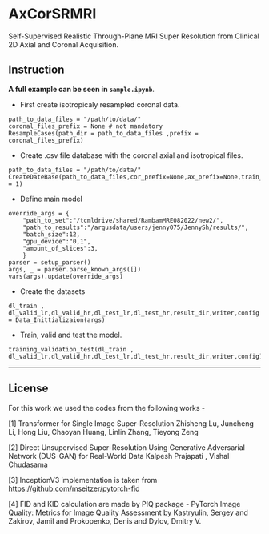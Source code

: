 # AxCorSRMRI
Self-Supervised Realistic Through-Plane MRI Super Resolution from Clinical 2D Axial and Coronal Acquisition.


## Instruction 

**A full example can be seen in `sample.ipynb`**.

- First create isotropicaly resampled coronal data.  
```
path_to_data_files = "/path/to/data/"
coronal_files_prefix = None # not mandatory
ResampleCases(path_dir = path_to_data_files ,prefix = coronal_files_prefix)
```
- Create .csv file database with the coronal axial and isotropical files. 
```
path_to_data_files = "/path/to/data/"
CreateDateBase(path_to_data_files,cor_prefix=None,ax_prefix=None,train_frac=0.8,test_frac=0.1,num_folds = 1)
```
- Define main model 
```
override_args = {
    "path_to_set":"/tcmldrive/shared/RambamMRE082022/new2/",
    "path_to_results":"/argusdata/users/jenny075/JennySh/results/",
    "batch_size":12,
    "gpu_device":"0,1",
    "amount_of_slices":3,
    }
parser = setup_parser()
args, _ = parser.parse_known_args([])
vars(args).update(override_args)
```
- Create the datasets
```
dl_train , dl_valid_lr,dl_valid_hr,dl_test_lr,dl_test_hr,result_dir,writer,config  = Data_Inittializaion(args)
```
- Train, valid and test the model.
```
training_validation_test(dl_train , dl_valid_lr,dl_valid_hr,dl_test_lr,dl_test_hr,result_dir,writer,config)
```
_______________________________________________________________________
## License
For this work we used the codes from the following works -

[1] Transformer for Single Image Super-Resolution
Zhisheng Lu, Juncheng Li, Hong Liu, Chaoyan Huang, Linlin Zhang, Tieyong Zeng

[2] Direct Unsupervised Super-Resolution Using Generative Adversarial Network
(DUS-GAN) for Real-World Data Kalpesh Prajapati , Vishal Chudasama

[3]  InceptionV3 implementation is taken from 
https://github.com/mseitzer/pytorch-fid

[4] FID and KID calculation are made by PIQ package - PyTorch Image Quality: Metrics for Image Quality Assessment by Kastryulin, Sergey and Zakirov, Jamil and Prokopenko, Denis and Dylov, Dmitry V. 







